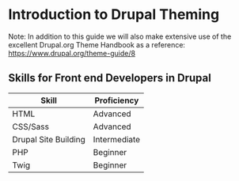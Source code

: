 # Introduction to Drupal Theming
Note: In addition to this guide we will also make extensive use of the excellent Drupal.org Theme Handbook as a reference: https://www.drupal.org/theme-guide/8


## Skills for Front end Developers in Drupal


| Skill | Proficiency |
| -- | -- |
| HTML | Advanced |
| CSS/Sass | Advanced |
| Drupal Site Building | Intermediate |
| PHP | Beginner |
| Twig | Beginner |
